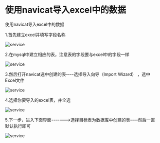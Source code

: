 # 使用navicat导入excel中的数据

使用navicat导入excel中的数据 

1.首先建立excel并填写字段名称

![service](/work/Service/Service1.png)


2.在mysql中建立相应的表，注意表的字段要与excel中的字段一样

![service](/work/Service/Service2.png)

3.然后打开navicat选中创建的表----选择导入向导（Import Wizard）
，选中Excel文件

![service](/work/Service/Service3.png)

4.选择你要导入的excel表，并全选

![service](/work/Service/Service4.png)

5.下一步，进入下面界面------->选择目标表为数据库中创建的表----然后一直默认执行即可

![service](/work/Service/Service5.png)
